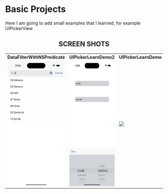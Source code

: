 
<h1 align="left">
  Basic Projects
</h1>


Here I am going to add small examples that I learned, for example UIPickerView

<div>
    <h2 align=center> SCREEN SHOTS</h2>
</div>












<div align=center>
      <table>
          <tr>
              <td>
                <strong>DataFilterWithNSPredicate</samp></strong>
              </td>
              <td>
                  <strong>UIPickerLearnDemo2</samp></strong>
              </td>   
              <td> 
                  <strong>UIPickerLearnDemo</samp></strong>
              </td>
        </tr>
              <tr>
                <td>
                    <img src='https://github.com/developerburakgul/BasicMiniProjects/blob/main/DataFilterWithNSPredicate/DataFilterWithNSPredicate.png' height=400/>
                </td>
                <td> 
                  <img src="https://github.com/developerburakgul/BasicMiniProjects/blob/main/UIPickerLearnDemo2/UIPicker2.png?raw=true" height=400>
                </td>
                <td>
                  <img src="https://github.com/developerburakgul/BasicMiniProjects/blob/main/UIPickerLearnDemo/UIPİckerLearnDemoSS.png?raw=true" height ="400"/>
                </td>
          </tr>
      </table>
</div>
  

  



  

